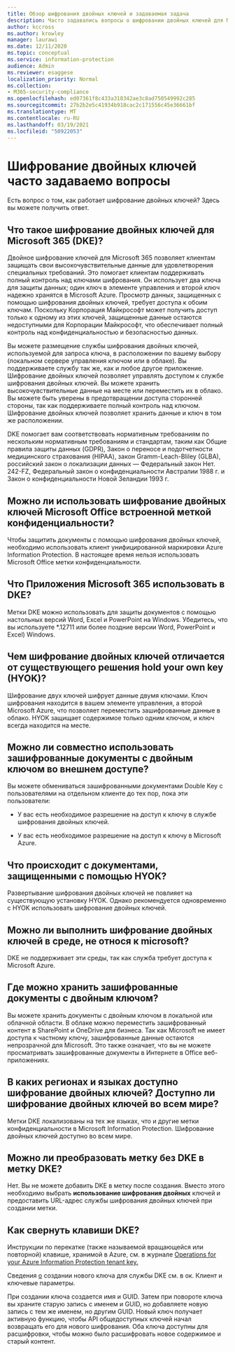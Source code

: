 ```yaml
---
title: Обзор шифрования двойных ключей и задаваемая задача
description: Часто задавались вопросы о шифровании двойных ключей для Microsoft 365.
author: kccross
ms.author: krowley
manager: laurawi
ms.date: 12/11/2020
ms.topic: conceptual
ms.service: information-protection
audience: Admin
ms.reviewer: esaggese
localization_priority: Normal
ms.collection:
- M365-security-compliance
ms.openlocfilehash: ed07361f8c433a318342ae3c8ad750549992c285
ms.sourcegitcommit: 27b2b2e5c41934b918cac2c171556c45e36661bf
ms.translationtype: MT
ms.contentlocale: ru-RU
ms.lasthandoff: 03/19/2021
ms.locfileid: "50922053"
---
```

# <a name="double-key-encryption-frequently-asked-questions"></a>Шифрование двойных ключей часто задаваемо вопросы

Есть вопрос о том, как работает шифрование двойных ключей? Здесь вы можете получить ответ.

## <a name="what-is-double-key-encryption-for-microsoft-365-dke"></a>Что такое шифрование двойных ключей для Microsoft 365 (DKE)?

Двойное шифрование ключей для Microsoft 365 позволяет клиентам защищать свои высокочувствительные данные для удовлетворения специальных требований. Это помогает клиентам поддерживать полный контроль над ключами шифрования. Он использует два ключа для защиты данных; один ключ в элементе управления и второй ключ надежно хранятся в Microsoft Azure. Просмотр данных, защищенных с помощью шифрования двойных ключей, требует доступа к обоим ключам. Поскольку Корпорация Майкрософт может получить доступ только к одному из этих ключей, защищенные данные остаются недоступными для Корпорации Майкрософт, что обеспечивает полный контроль над конфиденциальностью и безопасностью данных.  

Вы можете размещение службы шифрования двойных ключей, используемой для запроса ключа, в расположении по вашему выбору (локальном сервере управления ключом или в облаке). Вы поддерживаете службу так же, как и любое другое приложение. Шифрование двойных ключей позволяет управлять доступом к службе шифрования двойных ключей. Вы можете хранить высокочувствительные данные на месте или переместить их в облако. Вы можете быть уверены в предотвращении доступа сторонней стороны, так как поддерживаете полный контроль над ключом. Шифрование двойных ключей позволяет хранить данные и ключ в том же расположении.

DKE помогает вам соответствовать нормативным требованиям по нескольким нормативным требованиям и стандартам, таким как Общие правила защиты данных (GDPR), Закон о переносе и подотчетности медицинского страхования (HIPAA), закон Gramm-Leach-Bliley (GLBA), российский закон о локализации данных — Федеральный закон Нет. 242-FZ, Федеральный закон о конфиденциальности Австралии 1988 г. и Закон о конфиденциальности Новой Зеландии 1993 г.

## <a name="can-i-use-double-key-encryption-with-microsoft-office-built-in-sensitivity-labeling"></a>Можно ли использовать шифрование двойных ключей Microsoft Office встроенной меткой конфиденциальности?

Чтобы защитить документы с помощью шифрования двойных ключей, необходимо использовать клиент унифицированной маркировки Azure Information Protection. В настоящее время нельзя использовать Microsoft Office метки конфиденциальности.

## <a name="what-microsoft-365-apps-can-i-use-with-dke"></a>Что Приложения Microsoft 365 использовать в DKE?

Метки DKE можно использовать для защиты документов с помощью настольных версий Word, Excel и PowerPoint на Windows. Убедитесь, что вы используете *.12711 или более поздние версии Word, PowerPoint и Excel) Windows.

## <a name="how-is-double-key-encryption-different-from-the-existing-hold-your-own-key-hyok-solution"></a>Чем шифрование двойных ключей отличается от существующего решения hold your own key (HYOK)?

Шифрование двух ключей шифрует данные двумя ключами. Ключ шифрования находится в вашем элементе управления, а второй Microsoft Azure, что позволяет переместить зашифрованные данные в облако. HYOK защищает содержимое только одним ключом, и ключ всегда находится на месте.  

## <a name="can-double-key-encrypted-documents-be-shared-externally"></a>Можно ли совместно использовать зашифрованные документы с двойным ключом во внешнем доступе?

Вы можете обмениваться зашифрованными документами Double Key с пользователями на отдельном клиенте до тех пор, пока эти пользователи:

- У вас есть необходимое разрешение на доступ к ключу в службе шифрования двойных ключей.

- У вас есть необходимое разрешение на доступ к ключу в Microsoft Azure.

## <a name="what-happens-to-documents-that-are-protected-with-hyok"></a>Что происходит с документами, защищенными с помощью HYOK?

Развертывание шифрования двойных ключей не повлияет на существующую установку HYOK. Однако рекомендуется одновременно с HYOK использовать шифрование двойных ключей.

## <a name="can-i-run-double-key-encryption-in-my-non-microsoft-air-gapped-environment"></a>Можно ли выполнить шифрование двойных ключей в среде, не относя к microsoft?

DKE не поддерживает эти среды, так как служба требует доступа к Microsoft Azure.

## <a name="where-can-i-store-double-key-encrypted-documents"></a>Где можно хранить зашифрованные документы с двойным ключом?

Вы можете хранить документы с двойным ключом в локальной или облачной области. В облаке можно переместить зашифрованный контент в SharePoint и OneDrive для бизнеса. Так как Microsoft не имеет доступа к частному ключу, зашифрованные данные остаются непрозрачной для Microsoft. Это также означает, что вы не можете просматривать зашифрованные документы в Интернете в Office веб-приложениях.

## <a name="what-regions-and-languages-is-double-key-encryption-available-in-is-double-key-encryption-available-worldwide"></a>В каких регионах и языках доступно шифрование двойных ключей? Доступно ли шифрование двойных ключей во всем мире?

Метки DKE локализованы на тех же языках, что и другие метки конфиденциальности в Microsoft Information Protection. Шифрование двойных ключей доступно во всем мире.

## <a name="can-i-convert-a-non-dke-label-to-a-dke-label"></a>Можно ли преобразовать метку без DKE в метку DKE?

Нет. Вы не можете добавить DKE в метку после создания. Вместо этого необходимо выбрать **использование шифрования двойных** ключей и предоставить URL-адрес службы шифрования двойных ключей при создании метки.

## <a name="how-do-i-roll-my-dke-keys"></a>Как свернуть клавиши DKE?

Инструкции по перекатке (также называемой вращающейся или повторной) клавише, хранимой в Azure, см. в журнале [Operations for your Azure Information Protection tenant key.](/azure/information-protection/operations-customer-managed-tenant-key)

Сведения [о](double-key-encryption.md#tenant-and-key-settings) создании нового ключа для службы DKE см. в ок. Клиент и ключевые параметры.

При создании ключа создается имя и GUID. Затем при повороте ключа вы храните старую запись с именем и GUID, но добавляете новую запись с тем же именем, но другим GUID. Новый ключ получает активную функцию, чтобы API общедоступных ключей начал возвращать его для нового шифрования. Оба ключа доступны для расшифровки, чтобы можно было расшифровать новое содержимое и старый контент.